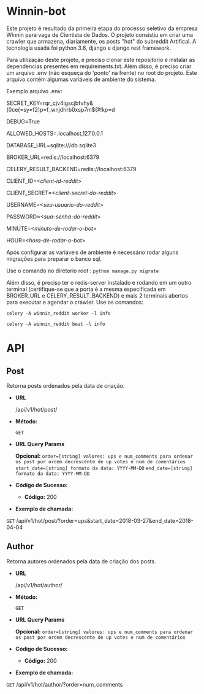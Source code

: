# Winnin-bot

Este projeto é resultado da primeira etapa do processo seletivo da empresa Winnin para vaga de Cientista de Dados. O projeto
consistiu em criar uma crawler que armazena, diariamente, os posts "hot" do subreddit Artifical. A tecnologia usada foi python 3.6, 
django e django rest framework.

Para utilização deste projeto, é preciso clonar este repositorio e instalar as dependencias presentes em requirements.txt. Além 
disso, é preciso criar um arquivo .env (não esqueça do 'ponto' na frente) no root do projeto. Este arquivo contém algumas variáveis 
de ambiente do sistema.

Exemplo arquivo .env:

SECRET_KEY=rqr_cjv4igscjbfvhy&(0ce(=sy=f2)p=f_wnjdhrb0xsp7m$@!kp=d

DEBUG=True

ALLOWED_HOSTS=.localhost,127.0.0.1

DATABASE_URL=sqlite:///db.sqlite3

BROKER_URL=redis://localhost:6379

CELERY_RESULT_BACKEND=redis://localhost:6379

CLIENT_ID=<_client-id-reddit_>

CLIENT_SECRET=<_client-secret-do-reddit_>

USERNAME=<_seu-usuario-do-reddit_>

PASSWORD=<_sua-senha-do-reddit_>

MINUTE=<_minuto-de-rodar-o-bot_>

HOUR=<_hora-de-rodar-o-bot_>

Após configurar as variáveis de ambiente é necessário rodar alguns migrações para preparar o banco sql.

Use o comando no diretorio root : `python manage.py migrate`

Além disso, é preciso ter o redis-server instalado e rodando em um outro terminal (certifique-se que a porta é a mesma 
especificada em BROKER_URL e CELERY_RESULT_BACKEND) e mais 2 terminais abertos para executar e agendar o crawler. Use os 
comandos: 

`celery -A winnin_reddit worker -l info`

`celery -A winnin_reddit beat -l info`

# API

**Post**
----
  Retorna posts ordenados pela data de criação.

* **URL**

  /api/v1/hot/post/

* **Método:**

  `GET`
  
*  **URL Query Params**

   **Opcional:**
   `order=[string] valores: ups e num_comments para ordenar os post por ordem decrescente de up votes e num de comentários`
   `start_date=[string] formato da data: YYYY-MM-DD`
   `end_date=[string] formato da data: YYYY-MM-DD`
   
* **Código de Sucesso:**

  * **Código:** 200 <br />
 
* **Exemplo de chamada:**

 `GET` /api/v1/hot/post/?order=ups&start_date=2018-03-27&end_date=2018-04-04


**Author**
----
  Retorna autores ordenados pela data de criação dos posts.

* **URL**

  /api/v1/hot/author/

* **Método:**

  `GET`
  
*  **URL Query Params**

   **Opcional:**
   `order=[string] valores: ups e num_comments para ordenar os post por ordem decrescente de up votes e num de comentários`
   
* **Código de Sucesso:**

  * **Código:** 200 <br />
 
* **Exemplo de chamada:**

 `GET` /api/v1/hot/author/?order=num_comments


